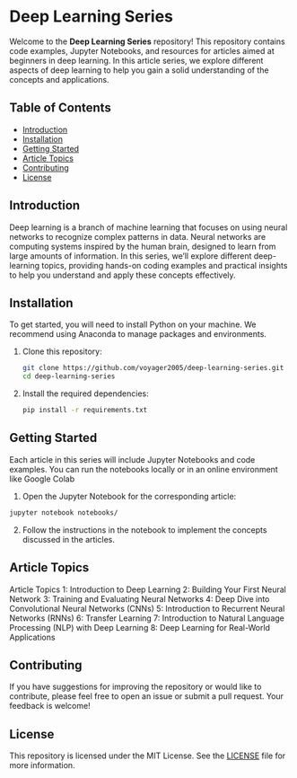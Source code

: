# Deep Learning Series

Welcome to the **Deep Learning Series** repository! This repository contains code examples, Jupyter Notebooks, and resources for articles aimed at beginners in deep learning. In this article series, we explore different aspects of deep learning to help you gain a solid understanding of the concepts and applications.

## Table of Contents

- [Introduction](#introduction)
- [Installation](#installation)
- [Getting Started](#getting-started)
- [Article Topics](#article-topics)
- [Contributing](#contributing)
- [License](#license)

## Introduction

Deep learning is a branch of machine learning that focuses on using neural networks to recognize complex patterns in data. Neural networks are computing systems inspired by the human brain, designed to learn from large amounts of information. In this series, we’ll explore different deep-learning topics, providing hands-on coding examples and practical insights to help you understand and apply these concepts effectively.

## Installation

To get started, you will need to install Python on your machine. We recommend using Anaconda to manage packages and environments.

1. Clone this repository:
   ```bash
   git clone https://github.com/voyager2005/deep-learning-series.git
   cd deep-learning-series
2. Install the required dependencies:
    ```bash
    pip install -r requirements.txt

## Getting Started

Each article in this series will include Jupyter Notebooks and code examples. You can run the notebooks locally or in an online environment like Google Colab

1. Open the Jupyter Notebook for the corresponding article:
```bash
jupyter notebook notebooks/
```
2. Follow the instructions in the notebook to implement the concepts discussed in the articles.

## Article Topics

Article Topics
1: Introduction to Deep Learning
2: Building Your First Neural Network
3: Training and Evaluating Neural Networks
4: Deep Dive into Convolutional Neural Networks (CNNs)
5: Introduction to Recurrent Neural Networks (RNNs)
6: Transfer Learning
7: Introduction to Natural Language Processing (NLP) with Deep Learning
8: Deep Learning for Real-World Applications

## Contributing
If you have suggestions for improving the repository or would like to contribute, please feel free to open an issue or submit a pull request. Your feedback is welcome!

## License

This repository is licensed under the MIT License. See the [LICENSE](LICENSE) file for more information.
